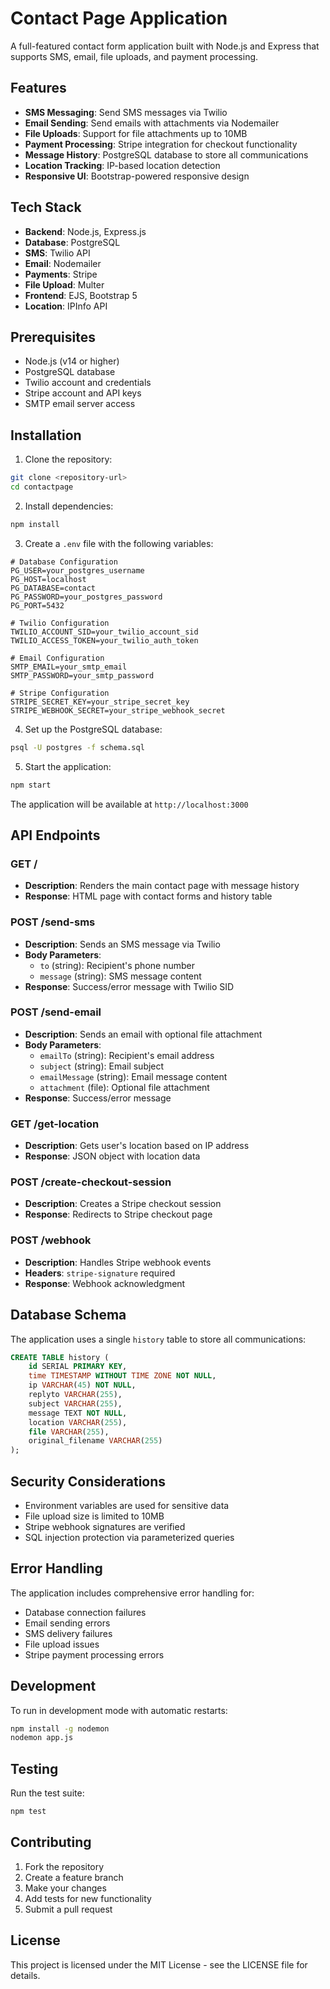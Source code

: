 # Contact Page Application

A full-featured contact form application built with Node.js and Express that supports SMS, email, file uploads, and payment processing.

## Features

- **SMS Messaging**: Send SMS messages via Twilio
- **Email Sending**: Send emails with attachments via Nodemailer
- **File Uploads**: Support for file attachments up to 10MB
- **Payment Processing**: Stripe integration for checkout functionality
- **Message History**: PostgreSQL database to store all communications
- **Location Tracking**: IP-based location detection
- **Responsive UI**: Bootstrap-powered responsive design

## Tech Stack

- **Backend**: Node.js, Express.js
- **Database**: PostgreSQL
- **SMS**: Twilio API
- **Email**: Nodemailer
- **Payments**: Stripe
- **File Upload**: Multer
- **Frontend**: EJS, Bootstrap 5
- **Location**: IPInfo API

## Prerequisites

- Node.js (v14 or higher)
- PostgreSQL database
- Twilio account and credentials
- Stripe account and API keys
- SMTP email server access

## Installation

1. Clone the repository:
```bash
git clone <repository-url>
cd contactpage
```

2. Install dependencies:
```bash
npm install
```

3. Create a `.env` file with the following variables:
```env
# Database Configuration
PG_USER=your_postgres_username
PG_HOST=localhost
PG_DATABASE=contact
PG_PASSWORD=your_postgres_password
PG_PORT=5432

# Twilio Configuration
TWILIO_ACCOUNT_SID=your_twilio_account_sid
TWILIO_ACCESS_TOKEN=your_twilio_auth_token

# Email Configuration
SMTP_EMAIL=your_smtp_email
SMTP_PASSWORD=your_smtp_password

# Stripe Configuration
STRIPE_SECRET_KEY=your_stripe_secret_key
STRIPE_WEBHOOK_SECRET=your_stripe_webhook_secret
```

4. Set up the PostgreSQL database:
```bash
psql -U postgres -f schema.sql
```

5. Start the application:
```bash
npm start
```

The application will be available at `http://localhost:3000`

## API Endpoints

### GET /
- **Description**: Renders the main contact page with message history
- **Response**: HTML page with contact forms and history table

### POST /send-sms
- **Description**: Sends an SMS message via Twilio
- **Body Parameters**:
  - `to` (string): Recipient's phone number
  - `message` (string): SMS message content
- **Response**: Success/error message with Twilio SID

### POST /send-email
- **Description**: Sends an email with optional file attachment
- **Body Parameters**:
  - `emailTo` (string): Recipient's email address
  - `subject` (string): Email subject
  - `emailMessage` (string): Email message content
  - `attachment` (file): Optional file attachment
- **Response**: Success/error message

### GET /get-location
- **Description**: Gets user's location based on IP address
- **Response**: JSON object with location data

### POST /create-checkout-session
- **Description**: Creates a Stripe checkout session
- **Response**: Redirects to Stripe checkout page

### POST /webhook
- **Description**: Handles Stripe webhook events
- **Headers**: `stripe-signature` required
- **Response**: Webhook acknowledgment

## Database Schema

The application uses a single `history` table to store all communications:

```sql
CREATE TABLE history (
    id SERIAL PRIMARY KEY,
    time TIMESTAMP WITHOUT TIME ZONE NOT NULL,
    ip VARCHAR(45) NOT NULL,
    replyto VARCHAR(255),
    subject VARCHAR(255),
    message TEXT NOT NULL,
    location VARCHAR(255),
    file VARCHAR(255),
    original_filename VARCHAR(255)
);
```

## Security Considerations

- Environment variables are used for sensitive data
- File upload size is limited to 10MB
- Stripe webhook signatures are verified
- SQL injection protection via parameterized queries

## Error Handling

The application includes comprehensive error handling for:
- Database connection failures
- Email sending errors
- SMS delivery failures
- File upload issues
- Stripe payment processing errors

## Development

To run in development mode with automatic restarts:
```bash
npm install -g nodemon
nodemon app.js
```

## Testing

Run the test suite:
```bash
npm test
```

## Contributing

1. Fork the repository
2. Create a feature branch
3. Make your changes
4. Add tests for new functionality
5. Submit a pull request

## License

This project is licensed under the MIT License - see the LICENSE file for details.
